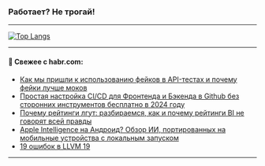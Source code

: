 ### Работает? Не трогай!

---
<!--
#### 🛠️ Technical stack:

![Java](https://img.shields.io/badge/Java-informational?logo=Oracle&style=flat&logoColor=white&color=FF4500)
![Kotlin](https://img.shields.io/badge/Kotlin-informational?logo=Kotlin&style=flat&logoColor=white&color=774D97)
![TS](https://img.shields.io/badge/TypeScript-informational?logo=typeScript&style=flat&logoColor=black&color=017acc)
![Python](https://img.shields.io/badge/Python-informational?logo=Python&style=flat&logoColor=black&color=ffdd54) <br>
![Spring](https://img.shields.io/badge/Spring-informational?logo=Spring&style=flat&logoColor=white&color=6DB33F) 
![SpringBoot](https://img.shields.io/badge/SpringBoot-informational?logo=SpringBoot&style=flat&logoColor=white&color=6DB33F)
![Nest](https://img.shields.io/badge/NestJS-informational?logo=NestJS&style=flat&logoColor=white&color=E0234E) 
![NodeJS](https://img.shields.io/badge/NodeJS-informational?logo=node.js&style=flat&logoColor=white&color=70A760)<br>
![PostgreSQL](https://img.shields.io/badge/PostgreSQL-informational?logo=PostgreSQL&style=flat&logoColor=white&color=DAA520)
![MongoDB](https://img.shields.io/badge/MongoDB-informational?logo=MongoDB&style=flat&logoColor=white&color=870000)
![Apache](https://img.shields.io/badge/Apache-informational?logo=apache&style=flat&logoColor=white&color=f74e28)

___ 
-->

<!--- #### 🛠️ : --->

[![Top Langs](https://github-readme-stats-82jvfl3w3-advtsettinggmailcoms-projects.vercel.app/api/top-langs/?username=zloylis&langs_count=10&hide_title=true&title_color=e6edf3&size_weight=0.5&count_weight=0.5&layout=compact&hide_progress=true&hide_border=true&theme=dracula)](https://github.com/zloylis)

<!---


####  :octocat:&nbsp;&nbsp; Статистика:

![GitHub stats](https://github-readme-stats-u2qms2cxw-advtsettinggmailcoms-projects.vercel.app/api?username=zloylis&show_icons=true&hide_border=true&theme=dracula&title_color=e6edf3&include_all_commits=true&count_private=true&hide_rank=false&hide_title=true&rank_icon=github)
-->
---

#### 💬 Свежее с habr.com:

<!-- BLOG-POST-LIST:START -->
- [Как мы пришли к использованию фейков в API-тестах и почему фейки лучше моков](https://habr.com/ru/companies/tbank/articles/859966/?utm_source=habrahabr&utm_medium=rss&utm_campaign=859966)
- [Простая настройка CI/CD для Фронтенда и Бэкенда в Github без сторонних инструментов бесплатно в 2024 году](https://habr.com/ru/articles/859948/?utm_source=habrahabr&utm_medium=rss&utm_campaign=859948)
- [Почему рейтинги лгут: разбираемся, как и почему рейтинги BI не говорят всей правды](https://habr.com/ru/companies/luxms_bi/articles/859944/?utm_source=habrahabr&utm_medium=rss&utm_campaign=859944)
- [Apple Intelligence на Андроид? Обзор ИИ, портированных на мобильные устройства с локальным запуском](https://habr.com/ru/companies/ruvds/articles/858304/?utm_source=habrahabr&utm_medium=rss&utm_campaign=858304)
- [19 ошибок в LLVM 19](https://habr.com/ru/companies/pvs-studio/articles/859914/?utm_source=habrahabr&utm_medium=rss&utm_campaign=859914)
<!-- BLOG-POST-LIST:END -->

---

